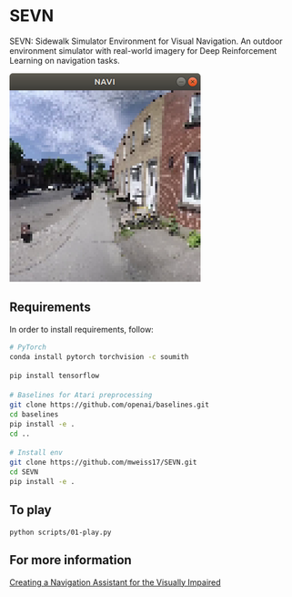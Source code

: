 # SEVN

SEVN: Sidewalk Simulator Environment for Visual Navigation. An outdoor environment simulator with real-world imagery for Deep Reinforcement Learning on navigation tasks.

![game.png](img/game.png)

## Requirements

In order to install requirements, follow:

```bash
# PyTorch
conda install pytorch torchvision -c soumith

pip install tensorflow

# Baselines for Atari preprocessing
git clone https://github.com/openai/baselines.git
cd baselines
pip install -e .
cd ..

# Install env
git clone https://github.com/mweiss17/SEVN.git
cd SEVN
pip install -e .
```

## To play
```
python scripts/01-play.py
```

## For more information
[Creating a Navigation Assistant for the Visually Impaired](https://github.com/mweiss17/SEVN/blob/master/docs/01-article-env-introduction.md)
